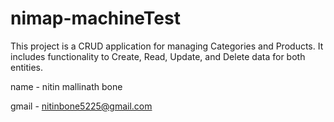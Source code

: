 ﻿# nimap-machineTest

This project is a CRUD application for managing Categories and Products. It includes functionality to Create, Read, Update, and Delete data for both entities.
 
name - nitin mallinath bone 

gmail - nitinbone5225@gmail.com

